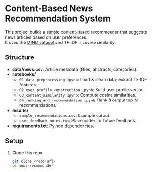 # Content‑Based News Recommendation System

This project builds a simple content‑based recommender that suggests news articles based on user preferences.  
It uses the [MIND dataset](https://www.kaggle.com/datasets/arashnic/mind-news-dataset/data) and TF‑IDF + cosine similarity.

## Structure

- **data/news.csv**: Article metadata (titles, abstracts, categories).
- **notebooks/**
  - `01_data_preprocessing.ipynb`: Load & clean data; extract TF‑IDF features.
  - `02_user_profile_construction.ipynb`: Build user profile vector.
  - `03_content_similarity.ipynb`: Compute cosine similarities.
  - `04_ranking_and_recommendation.ipynb`: Rank & output top‑N recommendations.
- **results/**
  - `sample_recommendations.csv`: Example output.
  - `user_feedback_notes.txt`: Placeholder for future feedback.
- **requirements.txt**: Python dependencies.

## Setup

1. Clone this repo  
   ```bash
   git clone <repo-url>
   cd news-recommender
